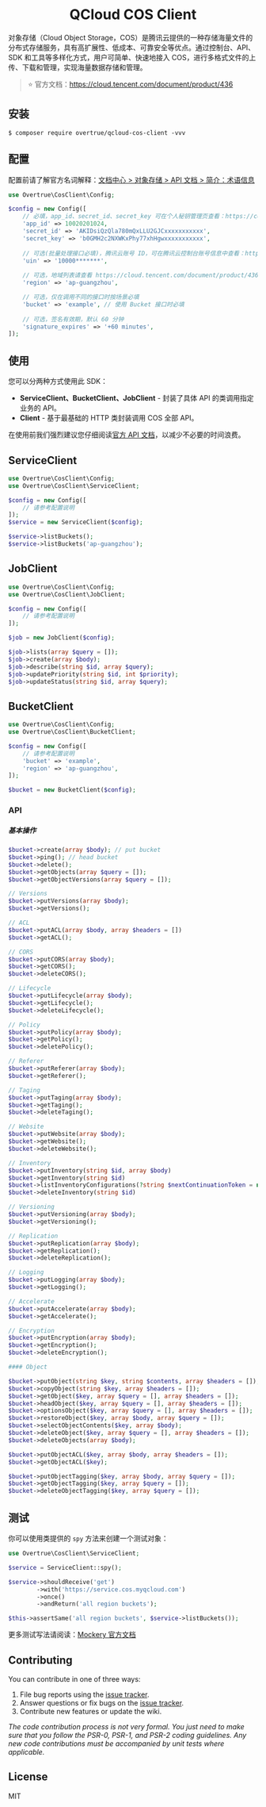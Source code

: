 <h1 align="center">QCloud COS Client</h1>

对象存储（Cloud Object Storage，COS）是腾讯云提供的一种存储海量文件的分布式存储服务，具有高扩展性、低成本、可靠安全等优点。通过控制台、API、SDK 和工具等多样化方式，用户可简单、快速地接入 COS，进行多格式文件的上传、下载和管理，实现海量数据存储和管理。

> :star: 官方文档：https://cloud.tencent.com/document/product/436

## 安装

```shell
$ composer require overtrue/qcloud-cos-client -vvv
```

## 配置

配置前请了解官方名词解释：[文档中心 > 对象存储 > API 文档 > 简介：术语信息](https://cloud.tencent.com/document/product/436/7751#.E6.9C.AF.E8.AF.AD.E4.BF.A1.E6.81.AF)

```php
use Overtrue\CosClient\Config;

$config = new Config([
    // 必填，app_id、secret_id、secret_key 可在个人秘钥管理页查看：https://console.cloud.tencent.com/capi
    'app_id' => 10020201024, 
    'secret_id' => 'AKIDsiQzQla780mQxLLU2GJCxxxxxxxxxxx', 
    'secret_key' => 'b0GMH2c2NXWKxPhy77xhHgwxxxxxxxxxxx',
    
    // 可选(批量处理接口必填)，腾讯云账号 ID，可在腾讯云控制台账号信息中查看：https://console.cloud.tencent.com/developer
    'uin' => '10000*******', 
    
    // 可选，地域列表请查看 https://cloud.tencent.com/document/product/436/6224
    'region' => 'ap-guangzhou', 

    // 可选，仅在调用不同的接口时按场景必填
    'bucket' => 'example', // 使用 Bucket 接口时必填
    
    // 可选，签名有效期，默认 60 分钟
    'signature_expires' => '+60 minutes', 
]);
```

## 使用

您可以分两种方式使用此 SDK：

- **ServiceClient、BucketClient、JobClient** - 封装了具体 API 的类调用指定业务的 API。
- **Client** - 基于最基础的 HTTP 类封装调用 COS 全部 API。

在使用前我们强烈建议您仔细阅读[官方 API 文档](https://cloud.tencent.com/document/product/436)，以减少不必要的时间浪费。

## ServiceClient

```php
use Overtrue\CosClient\Config;
use Overtrue\CosClient\ServiceClient;

$config = new Config([
    // 请参考配置说明
]);
$service = new ServiceClient($config);

$service->listBuckets();
$service->listBuckets('ap-guangzhou');
```

## JobClient

```php
use Overtrue\CosClient\Config;
use Overtrue\CosClient\JobClient;

$config = new Config([
    // 请参考配置说明
]);

$job = new JobClient($config);

$job->lists(array $query = []);
$job->create(array $body);
$job->describe(string $id, array $query);
$job->updatePriority(string $id, int $priority);
$job->updateStatus(string $id, array $query);
```

## BucketClient

```php
use Overtrue\CosClient\Config;
use Overtrue\CosClient\BucketClient;

$config = new Config([
    // 请参考配置说明
    'bucket' => 'example',
    'region' => 'ap-guangzhou',
]);

$bucket = new BucketClient($config);
```

### API

##### 基本操作

```php
$bucket->create(array $body); // put bucket
$bucket->ping(); // head bucket
$bucket->delete();
$bucket->getObjects(array $query = []);
$bucket->getObjectVersions(array $query = []);

// Versions
$bucket->putVersions(array $body);
$bucket->getVersions();

// ACL
$bucket->putACL(array $body, array $headers = [])
$bucket->getACL();

// CORS
$bucket->putCORS(array $body);
$bucket->getCORS();
$bucket->deleteCORS();

// Lifecycle
$bucket->putLifecycle(array $body);
$bucket->getLifecycle();
$bucket->deleteLifecycle();

// Policy
$bucket->putPolicy(array $body);
$bucket->getPolicy();
$bucket->deletePolicy();

// Referer
$bucket->putReferer(array $body);
$bucket->getReferer();

// Taging
$bucket->putTaging(array $body);
$bucket->getTaging();
$bucket->deleteTaging();

// Website
$bucket->putWebsite(array $body);
$bucket->getWebsite();
$bucket->deleteWebsite();

// Inventory
$bucket->putInventory(string $id, array $body)
$bucket->getInventory(string $id)
$bucket->listInventoryConfigurations(?string $nextContinuationToken = null)
$bucket->deleteInventory(string $id)

// Versioning
$bucket->putVersioning(array $body);
$bucket->getVersioning();

// Replication
$bucket->putReplication(array $body);
$bucket->getReplication();
$bucket->deleteReplication();

// Logging
$bucket->putLogging(array $body);
$bucket->getLogging();

// Accelerate
$bucket->putAccelerate(array $body);
$bucket->getAccelerate();

// Encryption
$bucket->putEncryption(array $body);
$bucket->getEncryption();
$bucket->deleteEncryption();

#### Object

$bucket->putObject(string $key, string $contents, array $headers = []);
$bucket->copyObject(string $key, array $headers = []);
$bucket->getObject($key, array $query = [], array $headers = []);
$bucket->headObject($key, array $query = [], array $headers = []);
$bucket->optionsObject($key, array $query = [], array $headers = []);
$bucket->restoreObject($key, array $body, array $query = []);
$bucket->selectObjectContents($key, array $body);
$bucket->deleteObject($key, array $query = [], array $headers = []);
$bucket->deleteObjects(array $body);

$bucket->putObjectACL($key, array $body, array $headers = []);
$bucket->getObjectACL($key);

$bucket->putObjectTagging($key, array $body, array $query = []);
$bucket->getObjectTagging($key, array $query = []);
$bucket->deleteObjectTagging($key, array $query = []);
```

## 测试

你可以使用类提供的 `spy` 方法来创建一个测试对象：

```php
use Overtrue\CosClient\ServiceClient;

$service = ServiceClient::spy();

$service->shouldReceive('get')
        ->with('https://service.cos.myqcloud.com')
        ->once()
        ->andReturn('all region buckets');

$this->assertSame('all region buckets', $service->listBuckets());
```

更多测试写法请阅读：[Mockery 官方文档](http://docs.mockery.io/en/latest/index.html)

## Contributing

You can contribute in one of three ways:

1. File bug reports using the [issue tracker](https://github.com/vendor/package/issues).
2. Answer questions or fix bugs on the [issue tracker](https://github.com/vendor/package/issues).
3. Contribute new features or update the wiki.

_The code contribution process is not very formal. You just need to make sure that you follow the PSR-0, PSR-1, and PSR-2 coding guidelines. Any new code contributions must be accompanied by unit tests where applicable._

## License

MIT
